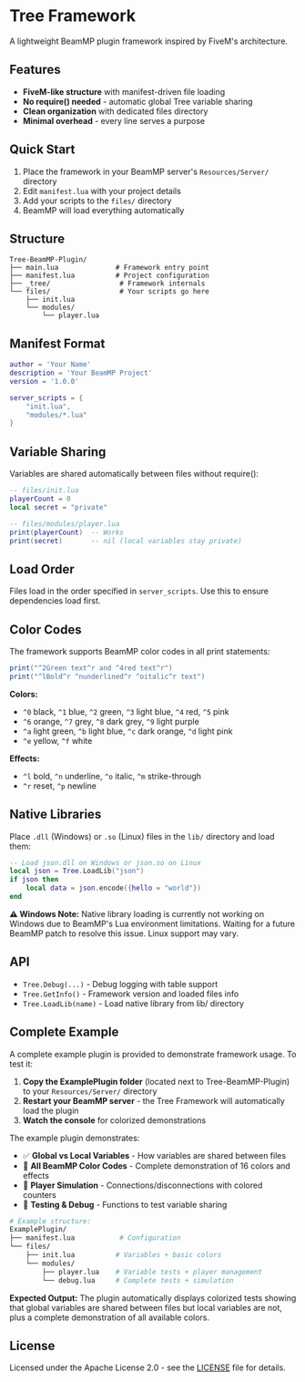 # Tree Framework

A lightweight BeamMP plugin framework inspired by FiveM's architecture.

## Features

- **FiveM-like structure** with manifest-driven file loading
- **No require() needed** - automatic global Tree variable sharing
- **Clean organization** with dedicated files directory
- **Minimal overhead** - every line serves a purpose

## Quick Start

1. Place the framework in your BeamMP server's `Resources/Server/` directory
2. Edit `manifest.lua` with your project details
3. Add your scripts to the `files/` directory
4. BeamMP will load everything automatically

## Structure

```
Tree-BeamMP-Plugin/
├── main.lua              # Framework entry point
├── manifest.lua          # Project configuration
├── _tree/                 # Framework internals
└── files/                 # Your scripts go here
    ├── init.lua
    └── modules/
        └── player.lua
```

## Manifest Format

```lua
author = 'Your Name'
description = 'Your BeamMP Project'
version = '1.0.0'

server_scripts = {
    "init.lua",
    "modules/*.lua"
}
```

## Variable Sharing

Variables are shared automatically between files without require():

```lua
-- files/init.lua
playerCount = 0
local secret = "private"

-- files/modules/player.lua  
print(playerCount)  -- Works
print(secret)       -- nil (local variables stay private)
```

## Load Order

Files load in the order specified in `server_scripts`. Use this to ensure dependencies load first.

## Color Codes

The framework supports BeamMP color codes in all print statements:

```lua
print("^2Green text^r and ^4red text^r")
print("^lBold^r ^nunderlined^r ^oitalic^r text")
```

**Colors:**
- `^0` black, `^1` blue, `^2` green, `^3` light blue, `^4` red, `^5` pink
- `^6` orange, `^7` grey, `^8` dark grey, `^9` light purple
- `^a` light green, `^b` light blue, `^c` dark orange, `^d` light pink
- `^e` yellow, `^f` white

**Effects:**
- `^l` bold, `^n` underline, `^o` italic, `^m` strike-through
- `^r` reset, `^p` newline

## Native Libraries

Place `.dll` (Windows) or `.so` (Linux) files in the `lib/` directory and load them:

```lua
-- Load json.dll on Windows or json.so on Linux
local json = Tree.LoadLib("json")
if json then
    local data = json.encode({hello = "world"})
end
```

**⚠️ Windows Note:** Native library loading is currently not working on Windows due to BeamMP's Lua environment limitations. Waiting for a future BeamMP patch to resolve this issue. Linux support may vary.

## API

- `Tree.Debug(...)` - Debug logging with table support
- `Tree.GetInfo()` - Framework version and loaded files info
- `Tree.LoadLib(name)` - Load native library from lib/ directory

## Complete Example

A complete example plugin is provided to demonstrate framework usage. To test it:

1. **Copy the ExamplePlugin folder** (located next to Tree-BeamMP-Plugin) to your `Resources/Server/` directory
2. **Restart your BeamMP server** - the Tree Framework will automatically load the plugin
3. **Watch the console** for colorized demonstrations

The example plugin demonstrates:
- ✅ **Global vs Local Variables** - How variables are shared between files
- 🎨 **All BeamMP Color Codes** - Complete demonstration of 16 colors and effects
- 👥 **Player Simulation** - Connections/disconnections with colored counters
- 🐛 **Testing & Debug** - Functions to test variable sharing

```bash
# Example structure:
ExamplePlugin/
├── manifest.lua           # Configuration
└── files/
    ├── init.lua          # Variables + basic colors
    └── modules/
        ├── player.lua    # Variable tests + player management
        └── debug.lua     # Complete tests + simulation
```

**Expected Output:** The plugin automatically displays colorized tests showing that global variables are shared between files but local variables are not, plus a complete demonstration of all available colors.

## License

Licensed under the Apache License 2.0 - see the [LICENSE](LICENSE) file for details.